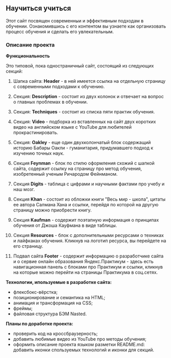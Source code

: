 ## **Научиться учиться**
Этот сайт посвящен современныи и эффективным подходам в обучении. Ознакомившись с его контентом вы узнаете как организовать процесс обучения и сделать его увлекательным.

### **Описание проекта**

**Функциональность**

Это типовой, пока одностраничный сайт, состоящий из следующих секций:

1. Шапка сайта: **Header**  - в ней имеется ссылка на отдельную страницу с современными подходами к обучению.

2. Секция: **Description** - cостоит из двух колонок и отвечает на вопрос о главных проблемах в обучении.

3. Секция: **Techniques** - состоит из списка пяти практик обучения.

4. Секция: **Video** - подборка из вставленных на сайт двух коротких видео на английском языке с YouTube для любителей прокрастинировать.

5. Секция: **Oakley** - еще один двухколончатый блок содержащий историю Бабары Оакли - гуманитария, придумавшего подход к изучению точных наук.

6. Секция **Feynman** - блок по стилю оформления схожий с шапкой сайта, содержит ссылку на страницу про метод обучения, изобретенный ученым Ричародом Фейнманом.

7. Секция **Digits** - таблица с цифрами и научными фактами про учебу и наш мозг.

8. Секция **Khan** - состоит из обложки книги "Весь мир - школа", цитаты ее автора Салмана Хана и ссылки, перейдя по которой на другую страницу можно приобрести книгу.

9. Секция **Kaufman** - содержит поэтапную информация о принципах обучения от Джоша Кауфмана в виде таблицы.

10. Секция **Resources** - блок с дополнительными ресурсами о техниках и лайфкаках обучения. Кликнув на логотип ресурса, вы перейдете на его страницу.

11. Подвал сайта **Footer** - содержит информацию о разработчике сайта и о сервие онлайн образования Яндекс.Практикум - здесь есть навигационная панель с блоками про Практикум и ссылки, кликнув на которые можно перейти на страницы Практикума в соц.сетях.


**Технологии, ипользуемые в разработке сайта:**

* флексбокс-вёрстка;
* позиционирование и семантика на HTML;
* анимация и трансформация на CSS;
* фреймы;
* файловая структура БЭМ Nasted.

**Планы по доработке проекта:**

* проверить код на кроссбраузерность;
* добавить любимые видео из YouTube про методы обучения;
* оформить описание проекта языком разметки README.md: добавить иконки спользуемых технологий и иконки для секций.
